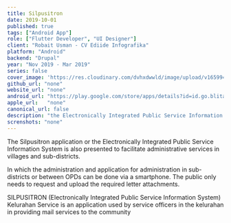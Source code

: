 ```yaml
---
title: Silpusitron
date: 2019-10-01
published: true
tags: ["Android App"]
role: ["Flutter Developer", "UI Designer"]
client: "Robait Usman - CV Ediide Infografika"
platform: "Android" 
backend: "Drupal"
year: "Nov 2019 - Mar 2019"
series: false
cover_image: 'https://res.cloudinary.com/dvhxdwwld/image/upload/v1659949809/cover-silpusitron_mvi3z1.png'
github_url: "none"
website_url: "none"
android_url: "https://play.google.com/store/apps/details?id=id.go.blitarkota.silpusitronms"
apple_url:   "none"
canonical_url: false
description: "the Electronically Integrated Public Service Information System apps for facilitate administrative services."
screnshots: "none"
---
```


The Silpusitron application or the Electronically Integrated Public Service Information System is also presented to facilitate administrative services in villages and sub-districts. 

In which the administration and application for administration in sub-districts or between OPDs can be done via a smartphone. The public only needs to request and upload the required letter attachments.

SILPUSITRON (Electronically Integrated Public Service Information System) Kelurahan Service is an application used by service officers in the kelurahan in providing mail services to the community

